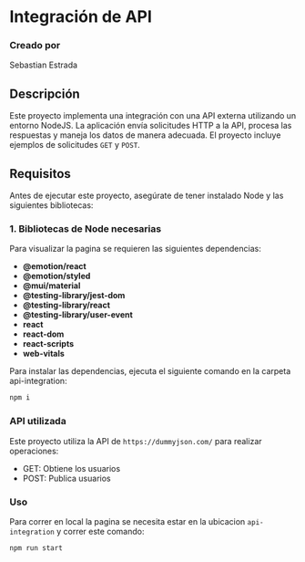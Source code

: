 # Integración de API

### Creado por

Sebastian Estrada

## Descripción

Este proyecto implementa una integración con una API externa utilizando un entorno NodeJS. La aplicación envía solicitudes HTTP a la API, procesa las respuestas y maneja los datos de manera adecuada. El proyecto incluye ejemplos de solicitudes `GET` y `POST`.

## Requisitos

Antes de ejecutar este proyecto, asegúrate de tener instalado Node y las siguientes bibliotecas:

### 1. **Bibliotecas de Node necesarias**

Para visualizar la pagina se requieren las siguientes dependencias:

- **@emotion/react**
- **@emotion/styled**
- **@mui/material**
- **@testing-library/jest-dom**
- **@testing-library/react**
- **@testing-library/user-event**
- **react**
- **react-dom**
- **react-scripts**
- **web-vitals**

Para instalar las dependencias, ejecuta el siguiente comando en la carpeta api-integration:

```bash
npm i
```

### API utilizada

Este proyecto utiliza la API de `https://dummyjson.com/` para realizar operaciones:

- GET: Obtiene los usuarios
- POST: Publica usuarios


### Uso

Para correr en local la pagina se necesita estar en la ubicacion `api-integration` y correr este comando:

```bash
npm run start
```
